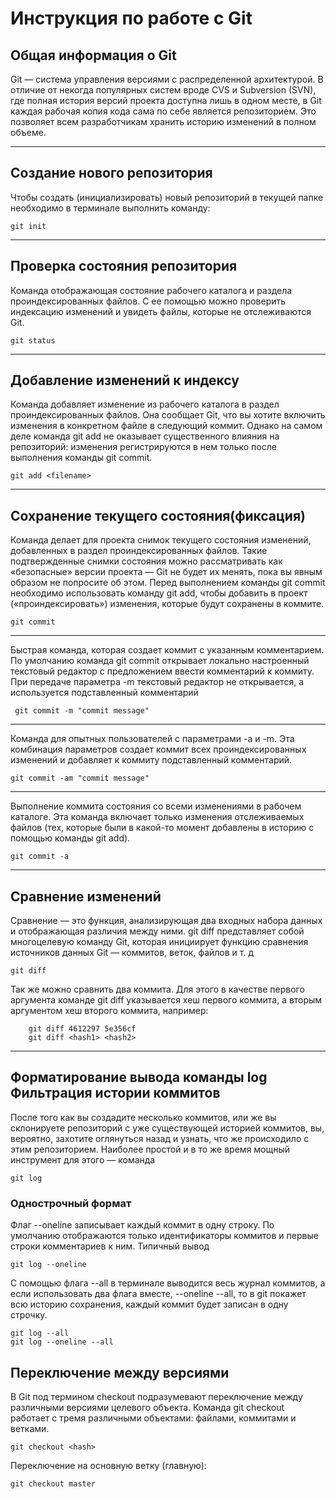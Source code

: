 # **Инструкция по работе с Git**

## Общая информация о Git

Git — система управления версиями с распределенной архитектурой. В отличие от некогда популярных систем вроде CVS и Subversion (SVN), где полная история версий проекта доступна лишь в одном месте, в Git каждая рабочая копия кода сама по себе является репозиторием. Это позволяет всем разработчикам хранить историю изменений в полном объеме.

___
## Создание нового репозитория

Чтобы создать (инициализировать) новый репозиторий в текущей папке необходимо в терминале выполнить команду:

    git init

___
## Проверка состояния репозитория

Команда отображающая состояние рабочего каталога и раздела проиндексированных файлов. С ее помощью можно проверить индексацию изменений и увидеть файлы, которые не отслеживаются Git. 

    git status

____
## Добавление изменений к индексу

Команда добавляет изменение из рабочего каталога в раздел проиндексированных файлов. Она сообщает Git, что вы хотите включить изменения в конкретном файле в следующий коммит. Однако на самом деле команда git add не оказывает существенного влияния на репозиторий: изменения регистрируются в нем только после выполнения команды git commit.
    
    git add <filename>

____
## Сохранение текущего состояния(фиксация)

Команда делает для проекта снимок текущего состояния изменений, добавленных в раздел проиндексированных файлов. Такие подтвержденные снимки состояния можно рассматривать как «безопасные» версии проекта — Git не будет их менять, пока вы явным образом не попросите об этом. Перед выполнением команды git commit необходимо использовать команду git add, чтобы добавить в проект («проиндексировать») изменения, которые будут сохранены в коммите. 

    git commit

___
Быстрая команда, которая создает коммит с указанным комментарием. По умолчанию команда git commit открывает локально настроенный текстовый редактор с предложением ввести комментарий к коммиту. При передаче параметра -m текстовый редактор не открывается, а используется подставленный комментарий

     git commit -m "commit message"

___
Команда для опытных пользователей с параметрами -a и -m. Эта комбинация параметров создает коммит всех проиндексированных изменений и добавляет к коммиту подставленный комментарий.
    
    git commit -am "commit message"

___
Выполнение коммита состояния со всеми изменениями в рабочем каталоге. Эта команда включает только изменения отслеживаемых файлов (тех, которые были в какой-то момент добавлены в историю с помощью команды git add).

    git commit -a

___

## Сравнение изменений


Сравнение — это функция, анализирующая два входных набора данных и отображающая различия между ними. git diff представляет собой многоцелевую команду Git, которая инициирует функцию сравнения источников данных Git — коммитов, веток, файлов и т. д

    git diff


Так же можно сравнить два коммита. Для этого в качестве первого аргумента команде git diff указывается хеш первого коммита, а вторым аргументом хеш второго коммита, например:

        git diff 4612297 5e356cf
        git diff <hash1> <hash2>

___
## Форматирование вывода команды log Фильтрация истории коммитов

После того как вы создадите несколько коммитов, или же вы склонируете репозиторий с уже существующей историей коммитов, вы, вероятно, захотите оглянуться назад и узнать, что же происходило с этим репозиторием. Наиболее простой и в то же время мощный инструмент для этого — команда 

    git log

### Однострочный формат

Флаг --oneline записывает каждый коммит в одну строку. По умолчанию отображаются только идентификаторы коммитов и первые строки комментариев к ним. Типичный вывод

    git log --oneline

C помощью флага --all в терминале выводится весь журнал коммитов, а если использовать два флага вместе, --oneline --all, то в git покажет всю историю сохранения, каждый коммит будет записан в одну строчку.

    git log --all
    git log --oneline --all

## Переключение между версиями

В Git под термином checkout подразумевают переключение между различными версиями целевого объекта. Команда git checkout работает с тремя различными объектами: файлами, коммитами и ветками.

    git checkout <hash>

Переключение на основную ветку (главную):
    
    git checkout master